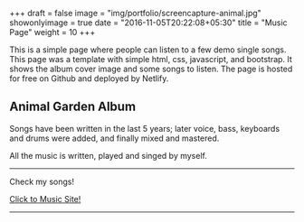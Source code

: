 +++
draft = false
image = "img/portfolio/screencapture-animal.jpg"
showonlyimage = true
date = "2016-11-05T20:22:08+05:30"
title = "Music Page"
weight = 10
+++

This is a simple page where people can listen to a few demo single songs.
This page was a template with simple html, css, javascript, and bootstrap. It shows the album cover image and some songs to listen.
The page is hosted for free on Github and deployed by Netlify.
<!--more-->

## Animal Garden Album

Songs have been written in the last 5 years; later voice, bass, keyboards and drums were added, and finally mixed and mastered.

All the music is written, played and singed by myself.
  
---  
Check my songs!

[Click to Music Site!](https://animal-garden.netlify.app)  

---